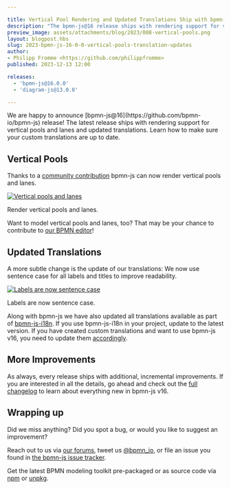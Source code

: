 ```yaml
---

title: Vertical Pool Rendering and Updated Translations Ship with bpmn-js
description: "The bpmn-js@16 release ships with rendering support for vertical pools and updated translations."
preview_image: assets/attachments/blog/2023/008-vertical-pools.png
layout: blogpost.hbs
slug: 2023-bpmn-js-16-0-0-vertical-pools-translation-updates
author:
- Philipp Fromme <https://github.com/philippfromme>
published: 2023-12-13 12:00

releases:
  - 'bpmn-js@16.0.0'
  - 'diagram-js@13.0.0'

---
```


<p class="introduction">
  We are happy to announce [bpmn-js@16](https://github.com/bpmn-io/bpmn-js) release! The latest release ships with rendering support for vertical pools and lanes and updated translations. Learn how to make sure your custom translations are up to date.
</p>

<!-- continue -->

## Vertical Pools

Thanks to a [community contribution](https://github.com/bpmn-io/bpmn-js/pull/2024) bpmn-js can now render vertical pools and lanes.

<div class="figure">
  <a href="https://demo.bpmn.io/s/start">
    <img src="{{ assets }}/attachments/blog/2023/008-vertical-pools.png" alt="Vertical pools and lanes">
  </a>

  <p class="caption">
    Render vertical pools and lanes.
  </p>
</div>

Want to model vertical pools and lanes, too? That may be your chance to contribute to [our BPMN editor](https://github.com/bpmn-io/bpmn-js)!


## Updated Translations

A more subtle change is the update of our translations: We now use sentence case for all labels and titles to improve readability.

<div class="figure full-size">
  <a href="https://demo.bpmn.io/s/start">
    <img src="{{ assets }}/attachments/blog/2023/008-translations.png" alt="Labels are now sentence case">
  </a>

  <p class="caption">
    Labels are now sentence case.
  </p>
</div>

Along with bpmn-js we have also updated all translations available as part of [bpmn-js-i18n](https://github.com/bpmn-io/bpmn-js-i18n). If you use bpmn-js-i18n in your project, update to the latest version. If you have created custom translations and want to use bpmn-js v16, you need to update them [accordingly](https://github.com/bpmn-io/bpmn-js-i18n/commit/bfa0696804e753ee97af727ec74c6dad4209cf10).


## More Improvements

As always, every release ships with additional, incremental improvements. If you are interested in all the details, go ahead and check out the [full changelog](https://github.com/bpmn-io/bpmn-js/blob/develop/CHANGELOG.md#1600) to learn about everything new in bpmn-js v16.


## Wrapping up

Did we miss anything? Did you spot a bug, or would you like to suggest an improvement?

Reach out to us via [our forums](https://forum.bpmn.io/), tweet us [@bpmn_io](https://twitter.com/bpmn_io), or file an issue you found in [the bpmn-js issue tracker](https://github.com/bpmn-io/bpmn-js/issues).

Get the latest BPMN modeling toolkit pre-packaged or as source code via [npm](https://www.npmjs.com/package/bpmn-js) or [unpkg](https://unpkg.com/bpmn-js/).
